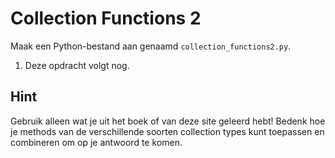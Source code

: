 # Collection Functions 2

Maak een Python-bestand aan genaamd `collection_functions2.py`.

1. Deze opdracht volgt nog.

## Hint

Gebruik alleen wat je uit het boek of van deze site geleerd hebt! Bedenk hoe je methods van de verschillende soorten collection types kunt toepassen en combineren om op je antwoord te komen.
